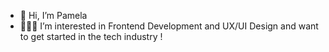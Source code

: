 - 👋 Hi, I’m Pamela
- 👩🏻‍💻 I’m interested in Frontend Development and UX/UI Design and want to get started in the tech industry !



<!---
Pamelar10/Pamelar10 is a ✨ special ✨ repository because its `README.md` (this file) appears on your GitHub profile.
You can click the Preview link to take a look at your changes.
--->
